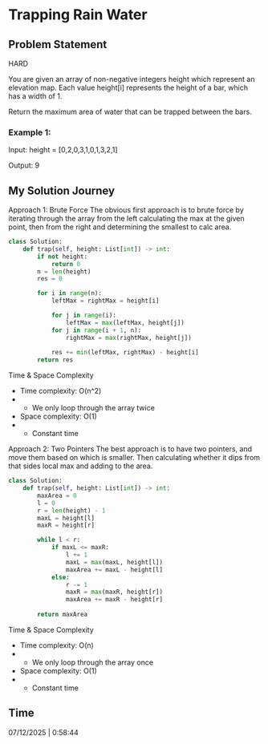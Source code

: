 # Trapping Rain Water

## Problem Statement
HARD

You are given an array of non-negative integers height which represent an elevation map. Each value height[i] represents the height of a bar, which has a width of 1.

Return the maximum area of water that can be trapped between the bars.

### Example 1:

Input: height = [0,2,0,3,1,0,1,3,2,1]

Output: 9

## My Solution Journey

Approach 1: Brute Force
The obvious first approach is to brute force by iterating through the array from the left calculating the max at the given point, then from the right and determining the smallest to calc area.
```python
class Solution:
    def trap(self, height: List[int]) -> int:
        if not height:
            return 0
        n = len(height)
        res = 0

        for i in range(n):
            leftMax = rightMax = height[i]

            for j in range(i):
                leftMax = max(leftMax, height[j])
            for j in range(i + 1, n):
                rightMax = max(rightMax, height[j])
                
            res += min(leftMax, rightMax) - height[i]
        return res
```
Time & Space Complexity
- Time complexity: O(n^2)
- - We only loop through the array twice
- Space complexity: O(1)
- - Constant time

Approach 2: Two Pointers
The best approach is to have two pointers, and move them based on which is smaller. Then calculating whether it dips from that sides local max and adding to the area.
```python
class Solution:
    def trap(self, height: List[int]) -> int:
        maxArea = 0
        l = 0
        r = len(height) - 1
        maxL = height[l]
        maxR = height[r]

        while l < r:
            if maxL <= maxR:
                l += 1
                maxL = max(maxL, height[l])
                maxArea += maxL - height[l]
            else:
                r -= 1
                maxR = max(maxR, height[r])
                maxArea += maxR - height[r]
        
        return maxArea
```
Time & Space Complexity
- Time complexity: O(n)
- - We only loop through the array once
- Space complexity: O(1)
- - Constant time

## Time 
07/12/2025 | 0:58:44
